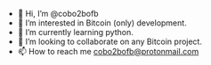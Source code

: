 - 👋 Hi, I’m @cobo2bofb
- 👀 I’m interested in Bitcoin (only) development.
- 🌱 I’m currently learning python.
- 💞️ I’m looking to collaborate on any Bitcoin project.
- 📫 How to reach me cobo2bofb@protonmail.com

<!---
cobo2bofb/cobo2bofb is a ✨ special ✨ repository because its `README.md` (this file) appears on your GitHub profile.
You can click the Preview link to take a look at your changes.
--->
